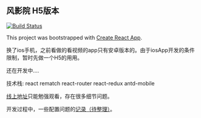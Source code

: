 ## 风影院 H5版本

[![Build Status](https://travis-ci.org/CodeByZack/react_movie.svg?branch=master)](https://travis-ci.org/CodeByZack/react_movie)

This project was bootstrapped with [Create React App](https://github.com/facebook/create-react-app).

换了ios手机，之前看做的看视频的app只有安卓版本的。由于iosApp开发的条件限制，暂时先做一个H5的用用。

还在开发中....

技术栈: react rematch react-router react-redux antd-mobile

[线上地址](http://movie.zackdk.top/)只能勉强观看，存在很多细节问题。

开发过程中，一些配置问题的[记录（待整理）](https://www.yuque.com/zackdk/web/an8i5p)。
